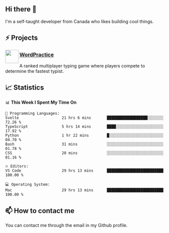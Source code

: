 <h2>Hi there 👋</h2>

<p>I'm a self-taught developer from Canada who likes building cool things.</p>

<h2>⚡ Projects</h2>

<img align="left" src="https://i.imgur.com/6RT8VFO.png" width="42" height="42" />
<h3><a target="_blank" href="https://wordpractice.io/">WordPractice</a></h3>
<p>A ranked multiplayer typing game where players compete to determine the fastest typist.</p>

<h2>📈 Statistics</h2>

<!--START_SECTION:waka-->
📊 **This Week I Spent My Time On** 

```text
💬 Programming Languages: 
Svelte                   21 hrs 6 mins       ██████████████████░░░░░░░   72.26 % 
TypeScript               5 hrs 14 mins       ████░░░░░░░░░░░░░░░░░░░░░   17.92 % 
Python                   1 hr 22 mins        █░░░░░░░░░░░░░░░░░░░░░░░░   04.70 % 
Bash                     31 mins             ░░░░░░░░░░░░░░░░░░░░░░░░░   01.78 % 
CSS                      20 mins             ░░░░░░░░░░░░░░░░░░░░░░░░░   01.16 % 

🔥 Editors: 
VS Code                  29 hrs 13 mins      █████████████████████████   100.00 % 

💻 Operating System: 
Mac                      29 hrs 13 mins      █████████████████████████   100.00 % 
```


<!--END_SECTION:waka-->

<h2>📫 How to contact me</h2>

You can contact me through the email in my Github profile.

